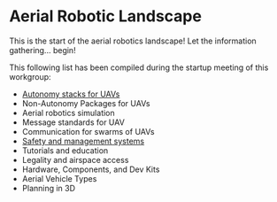 # Aerial Robotic Landscape

This is the start of the aerial robotics landscape! Let the information gathering... begin!

This following list has been compiled during the startup meeting of this workgroup:

* [Autonomy stacks for UAVs](aerial_autonomy_stacks.md)
* Non-Autonomy Packages for UAVs
* Aerial robotics simulation
* Message standards for UAV
* Communication for swarms of UAVs
* [Safety and management systems](safety_management.md)
* Tutorials and education
* Legality and airspace access
* Hardware, Components, and Dev Kits
* Aerial Vehicle Types
* Planning in 3D


